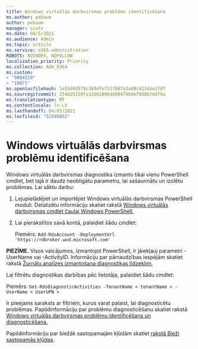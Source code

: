```yaml
---
title: Windows virtuālās darbvirsmas problēmu identificēšana
ms.author: pebaum
author: pebaum
manager: scotv
ms.date: 04/5/2021
ms.audience: Admin
ms.topic: article
ms.service: o365-administration
ROBOTS: NOINDEX, NOFOLLOW
localization_priority: Priority
ms.collection: Adm_O364
ms.custom:
- "9004219"
- "10871"
ms.openlocfilehash: 1e55d9d579c389dfe731f887a2a08c6234de2787
ms.sourcegitcommit: 254b25150fa326628084d08479b0e7dd8b7d479a
ms.translationtype: MT
ms.contentlocale: lv-LV
ms.lasthandoff: 04/05/2021
ms.locfileid: "51595852"
---
```

# <a name="identify-windows-virtual-desktop-issues"></a>Windows virtuālās darbvirsmas problēmu identificēšana

Windows virtuālās darbvirsmas diagnostika izmanto tikai vienu PowerShell cmdlet, bet tajā ir daudz neobligātu parametru, lai sašaurinātu un izolētu problēmas. Lai sāktu darbu: 

1. Lejupielādējiet un importējiet Windows virtuālās darbvirsmas PowerShell moduli. Detalizētu informāciju skatiet rakstā [Windows virtuālās darbvirsmas cmdlet čaulai Windows PowerShell.](https://docs.microsoft.com/powershell/windows-virtual-desktop/overview)

1. Lai pierakstītos savā kontā, palaidiet šādu cmdlet:
    
    Piemērs: `Add-RdsAccount -DeploymentUrl 'https://rdbroker.wvd.microsoft.com'`

**PIEZĪME.** Visos vaicājumos, izmantojot PowerShell, ir jāiekļauj parametri -UserName vai -ActivityID. Informāciju par pārraudzības iespējām skatiet rakstā [Žurnālu analīzes izmantošana diagnostikas līdzeklim.](https://go.microsoft.com/fwlink/?linkid=2126847)

Lai filtrētu diagnostikas darbības pēc lietotāja, palaidiet šādu cmdlet:

Piemērs: `Get-RdsDiagnosticActivities -TenantName < tenantName > -UserName < UserUPN >`

Ir pieejams saraksts ar filtriem, kurus varat palaist, lai diagnosticētu problēmas. Papildinformāciju par problēmu diagnosticēšanu skatiet rakstā [Windows virtuālās darbvirsmas problēmu identificēšana un diagnosticēšana.](https://docs.microsoft.com/azure/virtual-desktop/diagnostics-role-service#diagnose-issues-with-powershell)

Papildinformāciju par biežāk sastopamajām kļūdām skatiet [rakstā Bieži sastopamās kļūdas](https://docs.microsoft.com/azure/virtual-desktop/diagnostics-role-service#common-error-scenarios).
